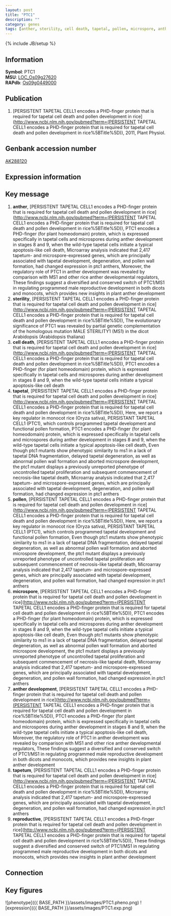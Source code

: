 ```yaml
---
layout: post
title: "PTC1"
description: ""
category: genes
tags: [anther, sterility, cell death, tapetal, pollen, microspore, anther development, tapetum, reproductive, Gene]
---
```

{% include JB/setup %}

## Information
__Symbol__: PTC1  
__MSU__: [LOC_Os09g27620](http://rice.plantbiology.msu.edu/cgi-bin/ORF_infopage.cgi?orf=LOC_Os09g27620)  
__RAPdb__: [Os09g0449000](http://rapdb.dna.affrc.go.jp/viewer/gbrowse_details/irgsp1?name=Os09g0449000)  

## Publication
1. [PERSISTENT TAPETAL CELL1 encodes a PHD-finger protein that is required for tapetal cell death and pollen development in rice](http://www.ncbi.nlm.nih.gov/pubmed?term=(PERSISTENT TAPETAL CELL1 encodes a PHD-finger protein that is required for tapetal cell death and pollen development in rice%5BTitle%5D)), 2011, Plant Physiol.

## Genbank accession number
[AK288120](http://www.ncbi.nlm.nih.gov/nuccore/AK288120)

## Expression information

## Key message
1. __anther__, [PERSISTENT TAPETAL CELL1 encodes a PHD-finger protein that is required for tapetal cell death and pollen development in rice](http://www.ncbi.nlm.nih.gov/pubmed?term=(PERSISTENT TAPETAL CELL1 encodes a PHD-finger protein that is required for tapetal cell death and pollen development in rice%5BTitle%5D)),  PTC1 encodes a PHD-finger (for plant homeodomain) protein, which is expressed specifically in tapetal cells and microspores during anther development in stages 8 and 9, when the wild-type tapetal cells initiate a typical apoptosis-like cell death, Microarray analysis indicated that 2,417 tapetum- and microspore-expressed genes, which are principally associated with tapetal development, degeneration, and pollen wall formation, had changed expression in ptc1 anthers, Moreover, the regulatory role of PTC1 in anther development was revealed by comparison with MS1 and other rice anther developmental regulators, These findings suggest a diversified and conserved switch of PTC1/MS1 in regulating programmed male reproductive development in both dicots and monocots, which provides new insights in plant anther development
2. __sterility__, [PERSISTENT TAPETAL CELL1 encodes a PHD-finger protein that is required for tapetal cell death and pollen development in rice](http://www.ncbi.nlm.nih.gov/pubmed?term=(PERSISTENT TAPETAL CELL1 encodes a PHD-finger protein that is required for tapetal cell death and pollen development in rice%5BTitle%5D)),  The evolutionary significance of PTC1 was revealed by partial genetic complementation of the homologous mutation MALE STERILITY1 (MS1) in the dicot Arabidopsis (Arabidopsis thaliana)
3. __cell death__, [PERSISTENT TAPETAL CELL1 encodes a PHD-finger protein that is required for tapetal cell death and pollen development in rice](http://www.ncbi.nlm.nih.gov/pubmed?term=(PERSISTENT TAPETAL CELL1 encodes a PHD-finger protein that is required for tapetal cell death and pollen development in rice%5BTitle%5D)),  PTC1 encodes a PHD-finger (for plant homeodomain) protein, which is expressed specifically in tapetal cells and microspores during anther development in stages 8 and 9, when the wild-type tapetal cells initiate a typical apoptosis-like cell death
4. __tapetal__, [PERSISTENT TAPETAL CELL1 encodes a PHD-finger protein that is required for tapetal cell death and pollen development in rice](http://www.ncbi.nlm.nih.gov/pubmed?term=(PERSISTENT TAPETAL CELL1 encodes a PHD-finger protein that is required for tapetal cell death and pollen development in rice%5BTitle%5D)),  Here, we report a key regulator in monocot rice (Oryza sativa), PERSISTANT TAPETAL CELL1 (PTC1), which controls programmed tapetal development and functional pollen formation, PTC1 encodes a PHD-finger (for plant homeodomain) protein, which is expressed specifically in tapetal cells and microspores during anther development in stages 8 and 9, when the wild-type tapetal cells initiate a typical apoptosis-like cell death, Even though ptc1 mutants show phenotypic similarity to ms1 in a lack of tapetal DNA fragmentation, delayed tapetal degeneration, as well as abnormal pollen wall formation and aborted microspore development, the ptc1 mutant displays a previously unreported phenotype of uncontrolled tapetal proliferation and subsequent commencement of necrosis-like tapetal death, Microarray analysis indicated that 2,417 tapetum- and microspore-expressed genes, which are principally associated with tapetal development, degeneration, and pollen wall formation, had changed expression in ptc1 anthers
5. __pollen__, [PERSISTENT TAPETAL CELL1 encodes a PHD-finger protein that is required for tapetal cell death and pollen development in rice](http://www.ncbi.nlm.nih.gov/pubmed?term=(PERSISTENT TAPETAL CELL1 encodes a PHD-finger protein that is required for tapetal cell death and pollen development in rice%5BTitle%5D)),  Here, we report a key regulator in monocot rice (Oryza sativa), PERSISTANT TAPETAL CELL1 (PTC1), which controls programmed tapetal development and functional pollen formation, Even though ptc1 mutants show phenotypic similarity to ms1 in a lack of tapetal DNA fragmentation, delayed tapetal degeneration, as well as abnormal pollen wall formation and aborted microspore development, the ptc1 mutant displays a previously unreported phenotype of uncontrolled tapetal proliferation and subsequent commencement of necrosis-like tapetal death, Microarray analysis indicated that 2,417 tapetum- and microspore-expressed genes, which are principally associated with tapetal development, degeneration, and pollen wall formation, had changed expression in ptc1 anthers
6. __microspore__, [PERSISTENT TAPETAL CELL1 encodes a PHD-finger protein that is required for tapetal cell death and pollen development in rice](http://www.ncbi.nlm.nih.gov/pubmed?term=(PERSISTENT TAPETAL CELL1 encodes a PHD-finger protein that is required for tapetal cell death and pollen development in rice%5BTitle%5D)),  PTC1 encodes a PHD-finger (for plant homeodomain) protein, which is expressed specifically in tapetal cells and microspores during anther development in stages 8 and 9, when the wild-type tapetal cells initiate a typical apoptosis-like cell death, Even though ptc1 mutants show phenotypic similarity to ms1 in a lack of tapetal DNA fragmentation, delayed tapetal degeneration, as well as abnormal pollen wall formation and aborted microspore development, the ptc1 mutant displays a previously unreported phenotype of uncontrolled tapetal proliferation and subsequent commencement of necrosis-like tapetal death, Microarray analysis indicated that 2,417 tapetum- and microspore-expressed genes, which are principally associated with tapetal development, degeneration, and pollen wall formation, had changed expression in ptc1 anthers
7. __anther development__, [PERSISTENT TAPETAL CELL1 encodes a PHD-finger protein that is required for tapetal cell death and pollen development in rice](http://www.ncbi.nlm.nih.gov/pubmed?term=(PERSISTENT TAPETAL CELL1 encodes a PHD-finger protein that is required for tapetal cell death and pollen development in rice%5BTitle%5D)),  PTC1 encodes a PHD-finger (for plant homeodomain) protein, which is expressed specifically in tapetal cells and microspores during anther development in stages 8 and 9, when the wild-type tapetal cells initiate a typical apoptosis-like cell death, Moreover, the regulatory role of PTC1 in anther development was revealed by comparison with MS1 and other rice anther developmental regulators, These findings suggest a diversified and conserved switch of PTC1/MS1 in regulating programmed male reproductive development in both dicots and monocots, which provides new insights in plant anther development
8. __tapetum__, [PERSISTENT TAPETAL CELL1 encodes a PHD-finger protein that is required for tapetal cell death and pollen development in rice](http://www.ncbi.nlm.nih.gov/pubmed?term=(PERSISTENT TAPETAL CELL1 encodes a PHD-finger protein that is required for tapetal cell death and pollen development in rice%5BTitle%5D)),  Microarray analysis indicated that 2,417 tapetum- and microspore-expressed genes, which are principally associated with tapetal development, degeneration, and pollen wall formation, had changed expression in ptc1 anthers
9. __reproductive__, [PERSISTENT TAPETAL CELL1 encodes a PHD-finger protein that is required for tapetal cell death and pollen development in rice](http://www.ncbi.nlm.nih.gov/pubmed?term=(PERSISTENT TAPETAL CELL1 encodes a PHD-finger protein that is required for tapetal cell death and pollen development in rice%5BTitle%5D)),  These findings suggest a diversified and conserved switch of PTC1/MS1 in regulating programmed male reproductive development in both dicots and monocots, which provides new insights in plant anther development

## Connection

## Key figures
![phenotype]({{ BASE_PATH }}/assets/images/PTC1.pheno.png)
![expression]({{ BASE_PATH }}/assets/images/PTC1.exp.png)


